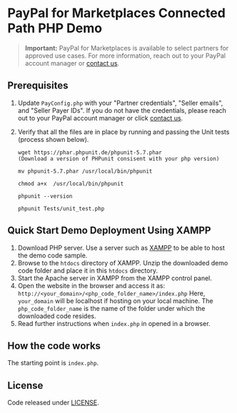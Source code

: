 # PayPal for Marketplaces Connected Path PHP Demo

> **Important:** PayPal for Marketplaces is available to select partners for approved use cases. For more information, reach out to your PayPal account manager or [contact us](https://www.paypal.com/us/webapps/mpp/partner-program/contact-us?ref=marketplace).

## Prerequisites

1. Update `PayConfig.php` with your "Partner credentials", "Seller emails", and "Seller Payer IDs". If you do not have the credentials, please reach out to your PayPal account manager or click [contact us](https://www.paypal.com/us/webapps/mpp/partner-program/contact-us?ref=marketplace).
2. Verify that all the files are in place by running and passing the Unit tests (process shown below).

	```
	wget https://phar.phpunit.de/phpunit-5.7.phar 
	(Download a version of PHPunit consisent with your php version)

	mv phpunit-5.7.phar /usr/local/bin/phpunit

	chmod a+x  /usr/local/bin/phpunit

	phpunit --version 

	phpunit Tests/unit_test.php
	```

## Quick Start Demo Deployment Using XAMPP

1. Download PHP server.  Use a server such as [XAMPP](https://www.apachefriends.org/index.html) to be able to host the demo code sample.
2. Browse to the `htdocs` directory of XAMPP. Unzip the downloaded demo code folder and place it in this `htdocs` directory.
3. Start the Apache server in XAMPP from the XAMPP control panel.
4. Open the website in the browser and access it as: `http://<your_domain>/<php_code_folder_name>/index.php`
   Here, `your_domain` will be localhost if hosting on your local machine.
   The `php_code_folder_name` is the name of the folder under which the downloaded code resides.
5. Read further instructions when `index.php` in opened in a browser.

## How the code works

The starting point is `index.php`.

## License

Code released under [LICENSE](LICENSE.md).
